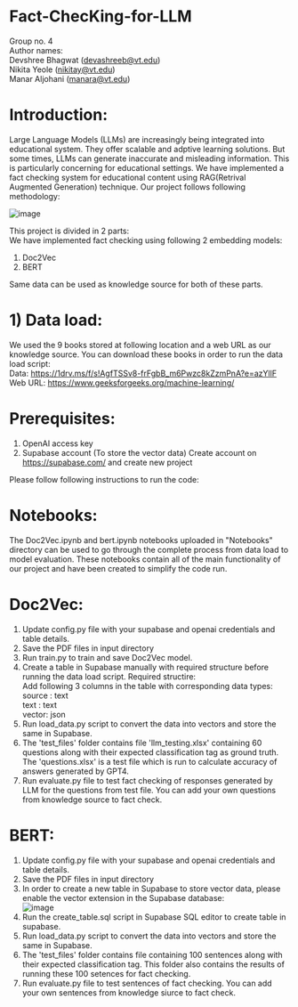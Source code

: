 # Fact-ChecKing-for-LLM
Group no. 4  
Author names:  
Devshree Bhagwat (devashreeb@vt.edu)  
Nikita Yeole (nikitay@vt.edu)  
Manar Aljohani (manara@vt.edu)  

# Introduction:<br>
Large Language Models (LLMs) are increasingly being integrated into educational system. They offer scalable and adptive learning solutions. But some times, LLMs can generate inaccurate and misleading information. This is particularly concerning for educational settings. We have implemented a fact checking system for educational content using RAG(Retrival Augmented Generation) technique. Our project follows following methodology:

![image](https://github.com/Devashree95/Fact-ChecKing-for-LLM/assets/122653285/23b106d7-3770-47e3-8bcb-7e415022963c)

This project is divided in 2 parts:  
We have implemented fact checking using following 2 embedding models:  
1. Doc2Vec  
2. BERT  

Same data can be used as knowledge source for both of these parts.  

# 1) Data load:<br>
We used the 9 books stored at following location and a web URL as our knowledge source. You can download these books in order to run the data load script:  
Data: https://1drv.ms/f/s!AgfTSSv8-frFgbB_m6Pwzc8kZzmPnA?e=azYllF  
Web URL: https://www.geeksforgeeks.org/machine-learning/  

# Prerequisites:  
1. OpenAI access key  
2. Supabase account (To store the vector data)
   Create account on https://supabase.com/ and create new project  

Please follow following instructions to run the code:  
# Notebooks:  
The Doc2Vec.ipynb and bert.ipynb notebooks uploaded in "Notebooks" directory can be used to go through the complete process from data load to model evaluation. These notebooks contain all of the main functionality of our project and have been created to simplify the code run.  

# Doc2Vec:  
1. Update config.py file with your supabase and openai credentials and table details.
2. Save the PDF files in input directory 
3. Run train.py to train and save Doc2Vec model.  
4.  Create a table in Supabase manually with required structure before running the data load script.
   Required structire:  
   Add following 3 columns in the table with corresponding data types:  
   source : text  
   text : text  
   vector: json  
5. Run load_data.py script to convert the data into vectors and store the same in Supabase.
6. The 'test_files' folder contains file 'llm_testing.xlsx' containing 60 questions along with their expected classification tag as ground truth. The 'questions.xlsx' is a test file which is run to calculate accuracy of answers generated by GPT4.
7. Run evaluate.py file to test fact checking of responses generated by LLM for the questions from test file. You can add your own questions from knowledge source to fact check.  

# BERT:  
1. Update config.py file with your supabase and openai credentials and table details.
2. Save the PDF files in input directory
3. In order to create a new table in Supabase to store vector data, please enable the vector extension in the Supabase database:  
   ![image](https://github.com/Devashree95/Fact-ChecKing-for-LLM/assets/122653285/ee23d8f9-b226-4eaf-9bcd-b2da0c12395c)
4. Run the create_table.sql script in Supabase SQL editor to create table in supabase.
5. Run load_data.py script to convert the data into vectors and store the same in Supabase.  
6. The 'test_files' folder contains file containing 100 sentences along with their expected classification tag. This folder also contains the results of running these 100 setences for fact checking. 
7. Run evaluate.py file to test sentences of fact checking. You can add your own sentences from knowledge siurce to fact check.

   




